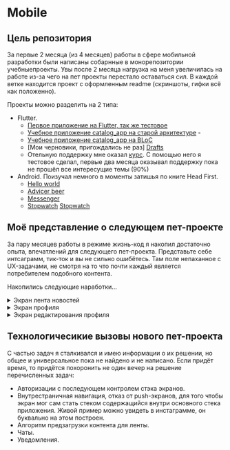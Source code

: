 # Mobile
## Цель репозитория
За первые 2 месяца (из 4 месяцев) работы в сфере мобильной разработки были написаны собарнные в 
монорепозитории учебныепроекты. Увы после 2 месяца нагрузка на меня увеличилась на работе из-за
чего на пет проекты перестало оставаться сил. В каждой ветке находится проект с оформленным readme 
(скриншоты, гифки всё как положенно).

Проекты можно разделить на 2 типа:
- Flutter.
    - [Первое приложение на Flutter, так же тестовое][FirstApp]
    - [Учебное приложение catalog_app на старой архитектуре][OldCatalog]    - 
    - [Учебное приложение catalog_app на BLoC][BlocCatalog]
    - [Мои черновики, пригождались не раз] [Drafts]
    - Отельную поддержку мне оказал [курс][UdemyAcademiamind]. С помощью него я тестовое сделал, первые два месяца оказывал поддержку пока не прошёл все интересущие темы (90%) 
- Android. Поизучал немного в моменты затишья по книге Head First. 
    - [Hello world][HelloWorld]
    - [Advicer beer][AdvicerBeer]
    - [Messenger][Messanger]
    - [Stopwatch] [Stopwatch]

 ## Моё представление о следующем пет-проекте
 За пару месяцев работы в режиме жизнь-код я накопил достаточно опыта, впечатлений для следующего 
 пет-проекта. Представьте себе интсаграмм, тик-ток и вы не сильно ошибётесь. Там поле непаханное с 
 UX-задачами, не смотря на то что почти каждый является потребителем подобного контента. 

 Накопились следующие наработки...
 <details>
   <summary>Экран лента новостей</summary>
   Каждая новость занимает весь экран (переход свайпами верх). Имеет
   фото/видео, дату создания, автора. 
   <details>
     <summary>Демо тёмная версия</summary>
     
![FlowDark1][FlowDark1]
![FlowDark2][FlowDark2]
![FlowDark3][FlowDark3]
![FlowDark4][FlowDark4]
![FlowDark5][FlowDark5]
![FlowDark6][FlowDark6]
![FlowDark7][FlowDark7]
![FlowDark8][FlowDark8]
![FlowDark9][FlowDark9]
![FlowDark10][FlowDark10]
![FlowDark11][FlowDark11]
![FlowDark12][FlowDark12]
![FlowDark12][FlowDarkAlt13]
![FlowDark12][FlowDarkAlt14]
     
   </details>   
   <details>
     <summary>Светлая версия</summary>
     
   ![FlowLight1][FlowLight1]       
    ![FlowLight2][FlowLight2]       
     ![FlowLight3][FlowLight3]       
     ![FlowLight4][FlowLight4]       
     ![FlowLight5][FlowLight5]       
     ![FlowLight6][FlowLight6]       
     ![FlowLight7][FlowLight7]       
     ![FlowLight8][FlowLight8]       
     ![FlowLight9][FlowLight9]       
     ![FlowLight10][FlowLight10]       
     ![FlowLight12][FlowLightAlt11]  
     ![FlowLight12][FlowLightAlt12]  
</details>   
       
   <details>
     <summary>Несколько сценариев взаимодействия с экраном</summary>
     - Тапаешь (нажатие пальчиком о экрану) на автарку, имя автора автора переходишь в его профиль.
     - Пост оскорбляет твои чувства, тогда можно пожаловаться на него.
     - Хочется начать чат с автором, есть кнопочка для этого.
     - Лень свайпать, можно потрясти телефон и он сам перейдёт на следующий пост.
     </details>
 </details>
 
 <details>
   <summary>Экран профиля</summary>
      <details>
        <summary>Тёмная версия</summary>
        ![][]
       </details>  
      <details>
        <summary>Светлая версия</summary>
        ![][]
      </details> 
      <details>
        <summary>Дополнительная информация</summary>
        Скролируемый экран, имеющий разные виды и поведенияв зависимости от типа 
        пользователяи (мой и чужой профиль) и поведение от наличии авторизации. Неавторизованные 
        пользователи при совершении действий требующих авторизации открывают экран авторизации.  
        Свой экран профиля содержал следующее: 
           - Автарку.
           - Текущее местоположение
              - Неавторизованный пользователь видит вымышленное местонахождение пользователя.
              - В своём профиле пользователь видит город, страну где он находится.
              - В чужом профиле город чужого пользователя и расстояние между своим пользователем и 
              просматриваемым пользователе.
        - Подарки.  В моём понимании это сообщение в чате с пользователем оформленные особенным образом.
        Эти сообщение отличаются рядом дополнительных настроек, например: цвет фона, звук при открытии подарка, 
        тема сообщения(совокупность тематических преднастроек). Если есть подарки, то иконка 
        показывается иначе нет. При клике на происходит переход на экран со списком подарков.
        - Кол-во подписок, подписчиков - кликабельны и ведут на на соответствующие страницы списки
        - В своём профиле есть бургер меню для вызова диалогового окна для выбора следующей страницы.
         Отсюда пользователь точно сможет попасть на страницу редактирования профиля пользователя, 
         также другие настройки придётся прятать тут.
        - Посты пользователя с подгрузкой по скролу. 
       </details>  
 </details>
 <details>
   <summary>Экран редактирования профиля</summary>
 <details>
        <summary>Тёмная версия</summary>
        ![][]
       </details>  
      <details>
        <summary>Светлая версия</summary>
        ![][]
      </details> 
      <details>
       <summary>Дополнительная информация</summary>
       Стандартный экран редактирования. Аватар кликабелен и вызывает диалоговое окно с выбором источника аватрки.
       Текстовые поля выполнены в стиле материал, с автовалидацией.
       </details>  
 </details>
 
 ## Технологичесикие вызовы нового пет-проекта
 С частью задач я сталкивался и имею информации о их решении, но общее и универсальное пока не 
 найдено и не написано. Если придёт время, то придётся похоронить не один вечер на решение 
 перечисленных задач:
 - Авторизации с последующем контролем стэка экранов.
 - Внутрестраничная навигация, отказ от push-экранов, для того чтобы экран мог сам стать стеком 
 содержащийся внутри основного стека приложения. Живой пример можно увидеть в инстаграмме, он
  буквально на этом построен.
 - Алгоритм предзагрузки контента для ленты.
 - Чаты.
 - Уведомления.
 
 
[FirstApp]:<https://github.com/iebrosalin/mobile/tree/flutter/first_app_flutter>
[OldCatalog]:<https://github.com/iebrosalin/mobile/tree/flutter/catalog_app/old>
[BlocCatalog]:<https://github.com/iebrosalin/mobile/tree/flutter/catalog_app/bloc>
[BlocCatalog]:<https://github.com/iebrosalin/mobile/tree/flutter/catalog_app/bloc>
[Drafts]:<https://github.com/iebrosalin/mobile/tree/flutter/drafrs_flutter>
[UdemyAcademiamind]:<https://www.udemy.com/course/learn-flutter-dart-to-build-ios-android-apps/>
[HelloWorld]:<https://github.com/iebrosalin/mobile/tree/android/hello_world>
[AdvicerBeer]:<https://github.com/iebrosalin/mobile/tree/android/advicer_beer>
[Messanger]:<https://github.com/iebrosalin/mobile/tree/android/messanger>
[Stopwatch]:<https://github.com/iebrosalin/mobile/tree/android/stopwatch>

[FlowDark1]:<https://github.com/iebrosalin/mobile/blob/master/descriptions/unpublish/dark/flow/main/flow_1.png>
[FlowDark2]:<https://github.com/iebrosalin/mobile/blob/master/descriptions/unpublish/dark/flow/main/flow_2.png>
[FlowDark3]:<https://github.com/iebrosalin/mobile/blob/master/descriptions/unpublish/dark/flow/main/flow_3.png>
[FlowDark4]:<https://github.com/iebrosalin/mobile/blob/master/descriptions/unpublish/dark/flow/main/flow_4.png>
[FlowDark5]:<https://github.com/iebrosalin/mobile/blob/master/descriptions/unpublish/dark/flow/main/flow_5.png>
[FlowDark6]:<https://github.com/iebrosalin/mobile/blob/master/descriptions/unpublish/dark/flow/main/flow_6.png>
[FlowDark7]:<https://github.com/iebrosalin/mobile/blob/master/descriptions/unpublish/dark/flow/main/flow_7.png>
[FlowDark8]:<https://github.com/iebrosalin/mobile/blob/master/descriptions/unpublish/dark/flow/main/flow_8.png>
[FlowDark9]:<https://github.com/iebrosalin/mobile/blob/master/descriptions/unpublish/dark/flow/main/flow_9.png>
[FlowDark10]:<https://github.com/iebrosalin/mobile/blob/master/descriptions/unpublish/dark/flow/main/flow_10.png>
[FlowDark11]:<https://github.com/iebrosalin/mobile/blob/master/descriptions/unpublish/dark/flow/main/flow_11.png>
[FlowDark12]:<https://github.com/iebrosalin/mobile/blob/master/descriptions/unpublish/dark/flow/main/flow_12.png>

[FlowDarkAlt13]:<https://github.com/iebrosalin/mobile/blob/master/descriptions/unpublish/dark/flow/alt/flow_13.png>
[FlowDarkAlt14]:<https://github.com/iebrosalin/mobile/blob/master/descriptions/unpublish/dark/flow/alt/flow_14.png>

[FlowLight1]:<https://github.com/iebrosalin/mobile/blob/master/descriptions/unpublish/light/flow/main/flow_1.png>
[FlowLight2]:<https://github.com/iebrosalin/mobile/blob/master/descriptions/unpublish/light/flow/main/flow_2.png>
[FlowLight3]:<https://github.com/iebrosalin/mobile/blob/master/descriptions/unpublish/light/flow/main/flow_3.png>
[FlowLight4]:<https://github.com/iebrosalin/mobile/blob/master/descriptions/unpublish/light/flow/main/flow_4.png>
[FlowLight5]:<https://github.com/iebrosalin/mobile/blob/master/descriptions/unpublish/light/flow/main/flow_5.png>
[FlowLight6]:<https://github.com/iebrosalin/mobile/blob/master/descriptions/unpublish/light/flow/main/flow_6.png>
[FlowLight7]:<https://github.com/iebrosalin/mobile/blob/master/descriptions/unpublish/light/flow/main/flow_7.png>
[FlowLight8]:<https://github.com/iebrosalin/mobile/blob/master/descriptions/unpublish/light/flow/main/flow_8.png>
[FlowLight9]:<https://github.com/iebrosalin/mobile/blob/master/descriptions/unpublish/light/flow/main/flow_9.png>
[FlowLight10]:<https://github.com/iebrosalin/mobile/blob/master/descriptions/unpublish/light/flow/main/flow_10.png>
     
[FlowLightAlt11]:<https://github.com/iebrosalin/mobile/blob/master/descriptions/unpublish/light/flow/alt/flow_11.png>
[FlowLightAlt12]:<https://github.com/iebrosalin/mobile/blob/master/descriptions/unpublish/light/flow/alt/flow_12.png>